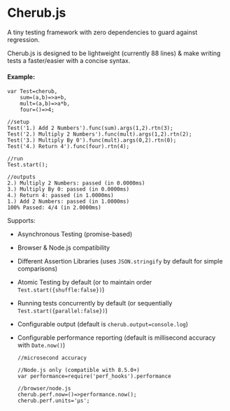 # Cherub.js
A tiny testing framework with zero dependencies to guard against regression.

Cherub.js is designed to be lightweight (currently 88 lines) & make writing tests a faster/easier with a concise syntax.

#### Example:

    var Test=cherub,
    	sum=(a,b)=>a+b,
    	mult=(a,b)=>a*b,
    	four=()=>4;
        
    //setup
    Test('1.) Add 2 Numbers').func(sum).args(1,2).rtn(3);
    Test('2.) Multiply 2 Numbers').func(mult).args(1,2).rtn(2);
    Test('3.) Multiply By 0').func(mult).args(0,2).rtn(0);
    Test('4.) Return 4').func(four).rtn(4);
    
    //run
	Test.start();
    
    //outputs
    2.) Multiply 2 Numbers: passed (in 0.0000ms)
    3.) Multiply By 0: passed (in 0.0000ms)
    4.) Return 4: passed (in 1.0000ms)
    1.) Add 2 Numbers: passed (in 1.0000ms)
    100% Passed: 4/4 (in 2.0000ms)

Supports:

* Asynchronous Testing (promise-based)
* Browser & Node.js compatibility
* Different Assertion Libraries (uses `JSON.stringify` by default for simple comparisons)
* Atomic Testing by default (or to maintain order `Test.start({shuffle:false})`)
* Running tests concurrently by default (or sequentially `Test.start({parallel:false})`)
* Configurable output (default is `cherub.output=console.log`)
* Configurable performance reporting (default is millisecond accuracy with `Date.now()`)

      //microsecond accuracy
           
      //Node.js only (compatible with 8.5.0+)
      var performance=require('perf_hooks').performance
        
      //browser/node.js
      cherub.perf.now=()=>performance.now();
      cherub.perf.units='μs';